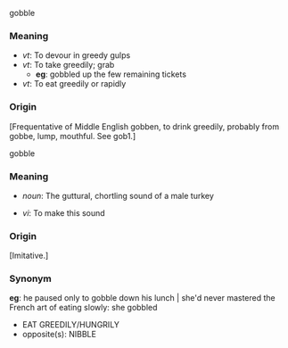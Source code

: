gobble
### Meaning
+ _vt_: To devour in greedy gulps
+ _vt_: To take greedily; grab
    + __eg__: gobbled up the few remaining tickets
+ _vt_: To eat greedily or rapidly

### Origin

[Frequentative of Middle English gobben, to drink greedily, probably from gobbe, lump, mouthful. See gob1.]

gobble
### Meaning
+ _noun_: The guttural, chortling sound of a male turkey

+ _vi_: To make this sound

### Origin

[Imitative.]

### Synonym

__eg__: he paused only to gobble down his lunch | she'd never mastered the French art of eating slowly: she gobbled

+ EAT GREEDILY/HUNGRILY
+ opposite(s): NIBBLE


